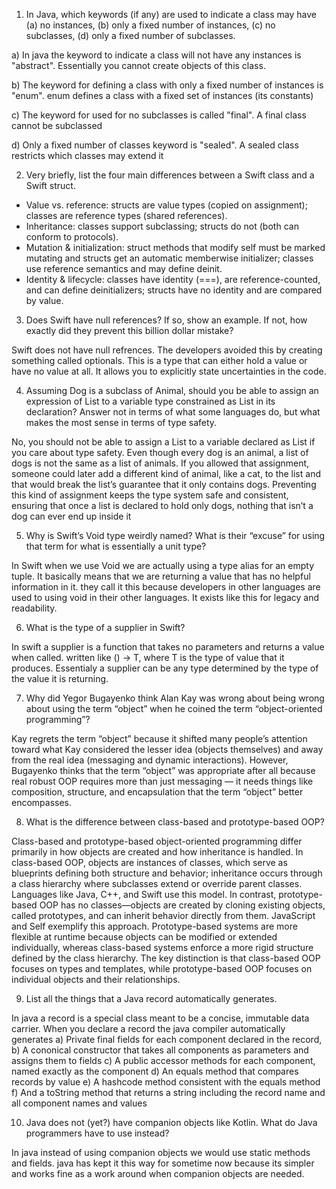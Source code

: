 1) In Java, which keywords (if any) are used to indicate a class may have (a) no instances, (b) only a fixed number of instances, (c) no subclasses, (d) only a fixed number of subclasses.

a) In java the keyword to indicate a class will not have any instances is "abstract". Essentially you cannot create objects of this class.

b) The keyword for defining a class with only a fixed number of instances is "enum". enum defines a class with a fixed set of instances (its constants)

c) The keyword for used for no subclasses is called "final". A final class cannot be subclassed

d) Only a fixed number of classes keyword is "sealed". A sealed class restricts which classes may extend it

2) Very briefly, list the four main differences between a Swift class and a Swift struct.

- Value vs. reference: structs are value types (copied on assignment); classes are reference types (shared references).
- Inheritance: classes support subclassing; structs do not (both can conform to protocols).
- Mutation & initialization: struct methods that modify self must be marked mutating and structs get an automatic memberwise initializer; classes use reference semantics and may define deinit.
- Identity & lifecycle: classes have identity (===), are reference-counted, and can define deinitializers; structs have no identity and are compared by value.


3) Does Swift have null references? If so, show an example. If not, how exactly did they prevent this billion dollar mistake?

Swift does not have null refrences. The developers avoided this by creating something called optionals. This is a type that can either hold a value or have no value at all. It allows you to explicitly state uncertainties in the code.

4) Assuming Dog is a subclass of Animal, should you be able to assign an expression of List<Dog> to a variable type constrained as List<Animal> in its declaration? Answer not in terms of what some languages do, but what makes the most sense in terms of type safety.

No, you should not be able to assign a List<Dog> to a variable declared as List<Animal> if you care about type safety. Even though every dog is an animal, a list of dogs is not the same as a list of animals. If you allowed that assignment, someone could later add a different kind of animal, like a cat, to the list and that would break the list’s guarantee that it only contains dogs. Preventing this kind of assignment keeps the type system safe and consistent, ensuring that once a list is declared to hold only dogs, nothing that isn’t a dog can ever end up inside it

5) Why is Swift’s Void type weirdly named? What is their “excuse” for using that term for what is essentially a unit type?

In Swift when we use Void we are actually using a type alias for an empty tuple. It basically means that we are returning a value that has no helpful information in it. they call it this because developers in other languages are used to using void in their other languages. It exists like this for legacy and readability. 

6) What is the type of a supplier in Swift?

In swift a supplier is a function that takes no parameters and returns a value when called. written like () -> T, where T is the type of value that it produces. Essentialy a supplier can be any type determined by the type of the value it is returning.

7) Why did Yegor Bugayenko think Alan Kay was wrong about being wrong about using the term “object” when he coined the term “object-oriented programming”?

Kay regrets the term “object” because it shifted many people’s attention toward what Kay considered the lesser idea (objects themselves) and away from the real idea (messaging and dynamic interactions). However, Bugayenko thinks that the term “object” was appropriate after all because real robust OOP requires more than just messaging — it needs things like composition, structure, and encapsulation that the term “object” better encompasses.

8) What is the difference between class-based and prototype-based OOP?

Class-based and prototype-based object-oriented programming differ primarily in how objects are created and how inheritance is handled. In class-based OOP, objects are instances of classes, which serve as blueprints defining both structure and behavior; inheritance occurs through a class hierarchy where subclasses extend or override parent classes. Languages like Java, C++, and Swift use this model. In contrast, prototype-based OOP has no classes—objects are created by cloning existing objects, called prototypes, and can inherit behavior directly from them. JavaScript and Self exemplify this approach. Prototype-based systems are more flexible at runtime because objects can be modified or extended individually, whereas class-based systems enforce a more rigid structure defined by the class hierarchy. The key distinction is that class-based OOP focuses on types and templates, while prototype-based OOP focuses on individual objects and their relationships.

9) List all the things that a Java record automatically generates.

In java a record is a special class meant to be a concise, immutable data carrier. When you declare a record the java compiler automatically generates 
a) Private final fields for each component declared in the record,
b) A cononical constructor that takes all components as parameters and assigns them to fields
c) A public accessor methods for each component, named exactly as the component
d) An equals method that compares records by value
e) A hashcode method consistent with the equals method
f) And a toString method that returns a string including the record name and all component names  and values

10) Java does not (yet?) have companion objects like Kotlin. What do Java programmers have to use instead?

In java instead of using companion objects we would use static methods and fields. java has kept it this way for sometime now because its simpler and works fine as a work around when companion objects are needed.